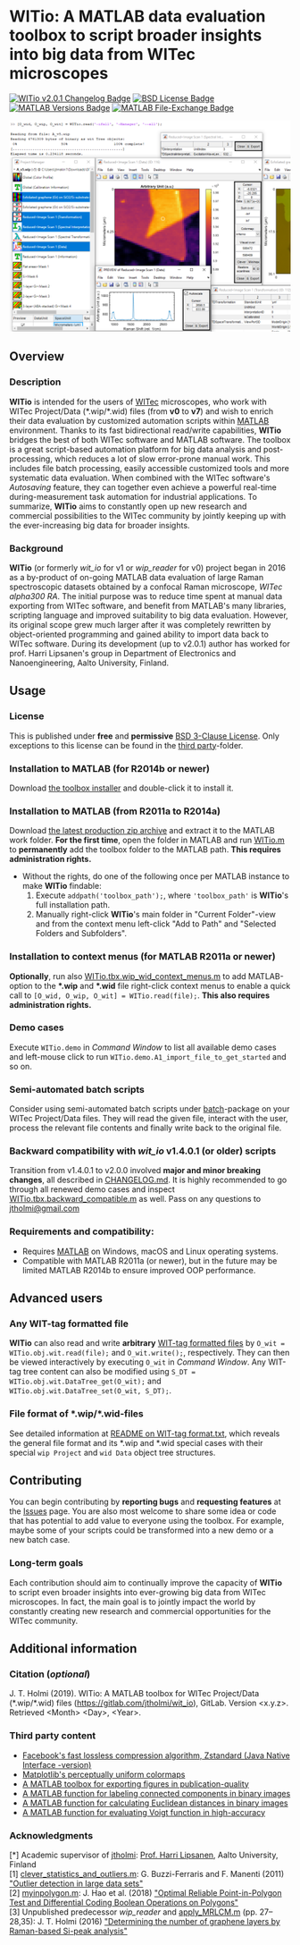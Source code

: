 # **WITio**: A MATLAB data evaluation toolbox to script broader insights into big data from WITec microscopes

[![WITio v2.0.1 Changelog Badge][changelog-badge]][changelog]
[![BSD License Badge][license-badge]][license]
[![MATLAB Versions Badge][MATLAB-v-badge]][MATLAB]
[![MATLAB File-Exchange Badge][MATLAB-fe-badge]][file-exchange]

[changelog-badge]: https://img.shields.io/badge/changelog-WITio_v2.0.1-0000ff.svg
[license-badge]: https://img.shields.io/badge/license-BSD_3-ff0000.svg
[MATLAB-v-badge]: https://img.shields.io/badge/MATLAB-R2011a_or_newer-ff8000.svg
[MATLAB-fe-badge]: https://img.shields.io/badge/at-File_Exchange-ffff00.svg

![Example image](README.png)



## Overview

### Description
**WITio** is intended for the users of [WITec] microscopes, who work with WITec
Project/Data (\*.wip/\*.wid) files (from **v0** to **v7**) and wish to enrich
their data evaluation by customized automation scripts within [MATLAB] environment.
Thanks to its fast bidirectional read/write capabilities, **WITio** bridges
the best of both WITec software and MATLAB software. The toolbox is a great
script-based automation platform for big data analysis and post-processing,
which reduces a lot of slow error-prone manual work. This includes file batch
processing, easily accessible customized tools and more systematic data evaluation.
When combined with the WITec software's *Autosaving* feature, they can together
even achieve a powerful real-time during-measurement task automation for industrial
applications. To summarize, **WITio** aims to constantly open up new research
and commercial possibilities to the WITec community by jointly keeping up with
the ever-increasing big data for broader insights.

### Background
**WITio** (or formerly *wit_io* for v1 or *wip_reader* for v0) project began
in 2016 as a by-product of on-going MATLAB data evaluation of large Raman
spectroscopic datasets obtained by a confocal Raman microscope, *WITec alpha300 RA*.
The initial purpose was to reduce time spent at manual data exporting from
WITec software, and benefit from MATLAB's many libraries, scripting language
and improved suitability to big data evaluation. However, its original scope
grew much larger after it was completely rewritten by object-oriented programming
and gained ability to import data back to WITec software. During its development
(up to v2.0.1) author has worked for prof. Harri Lipsanen's group in Department
of Electronics and Nanoengineering, Aalto University, Finland.

## Usage

### License
This is published under **free** and **permissive** [BSD 3-Clause License][license].
Only exceptions to this license can be found in the [third party](./third%20party/)-folder.

### Installation to MATLAB (for R2014b or newer)
Download [the toolbox installer](./WITio.mltbx) and double-click it to install it.

### Installation to MATLAB (from R2011a to R2014a)
Download [the latest production zip archive](https://gitlab.com/jtholmi/wit_io/-/archive/production/wit_io-production.zip)
and extract it to the MATLAB work folder. **For the first time**, open the
folder in MATLAB and run [WITio.m](./WITio.m) to **permanently** add the
toolbox folder to the MATLAB path. **This requires administration rights.**
* Without the rights, do one of the following once per MATLAB instance to make **WITio** findable:
    1. Execute `addpath('toolbox_path');`, where `'toolbox_path'` is **WITio**'s 
    full installation path.
    2. Manually right-click **WITio**'s main folder in "Current Folder"-view and 
    from the context menu left-click "Add to Path" and "Selected Folders and Subfolders".

### Installation to context menus (for MATLAB R2011a or newer)
**Optionally**, run also [WITio.tbx.wip_wid_context_menus.m](./+WITio/+tbx/wip_wid_context_menus.m) to add
MATLAB-option to the **\*.wip** and **\*.wid** file right-click context
menus to enable a quick call to `[O_wid, O_wip, O_wit] = WITio.read(file);`.
**This also requires administration rights.**

### Demo cases
Execute `WITio.demo` in *Command Window* to list all available demo cases and
left-mouse click to run `WITio.demo.A1_import_file_to_get_started` and so on.

### Semi-automated batch scripts
Consider using semi-automated batch scripts under [batch](./+WITio/+batch)-package on your
WITec Project/Data files. They will read the given file, interact with the
user, process the relevant file contents and finally write back to the original
file.

### Backward compatibility with *wit_io* v1.4.0.1 (or older) scripts
Transition from v1.4.0.1 to v2.0.0 involved **major and minor breaking changes**,
all described in [CHANGELOG.md][changelog]. It is highly recommended to go through
all renewed demo cases and inspect [WITio.tbx.backward_compatible.m](./+WITio/+tbx/backward_compatible.m) as well. Pass
on any questions to jtholmi@gmail.com

### Requirements and compatibility:
* Requires [MATLAB] on Windows, macOS and Linux operating systems.
* Compatible with MATLAB R2011a (or newer), but in the future may be limited
MATLAB R2014b to ensure improved OOP performance.

## Advanced users

### Any WIT-tag formatted file
**WITio** can also read and write **arbitrary** [WIT-tag formatted files](./+WITio/+doc/README%20on%20WIT-tag%20format.txt)
by `O_wit = WITio.obj.wit.read(file);` and `O_wit.write();`, respectively. They
can then be viewed interactively by executing `O_wit` in *Command Window*. Any WIT-tag
tree content can also be modified using `S_DT = WITio.obj.wit.DataTree_get(O_wit);`
and `WITio.obj.wit.DataTree_set(O_wit, S_DT);`.

### File format of \*.wip/\*.wid-files
See detailed information at [README on WIT-tag format.txt](./+WITio/+doc/README%20on%20WIT-tag%20format.txt),
which reveals the general file format and its \*.wip and \*.wid special cases
with their special `wip Project` and `wid Data` object tree structures.



## Contributing
You can begin contributing by **reporting bugs** and **requesting features**
at the [Issues](https://gitlab.com/jtholmi/wit_io/issues) page. You are also
most welcome to share some idea or code that has potential to add value to
everyone using the toolbox. For example, maybe some of your scripts could be
transformed into a new demo or a new batch case.

### Long-term goals
Each contribution should aim to continually improve the capacity of **WITio**
to script even broader insights into ever-growing big data from WITec microscopes.
In fact, the main goal is to jointly impact the world by constantly creating
new research and commercial opportunities for the WITec community.



## Additional information

### Citation (*optional*)
J. T. Holmi (2019). WITio: A MATLAB toolbox for WITec Project/Data (\*.wip/\*.wid)
files (https://gitlab.com/jtholmi/wit_io), GitLab. Version \<x.y.z\>. Retrieved
\<Month\> \<Day\>, \<Year\>.

### Third party content
* [Facebook's fast lossless compression algorithm, Zstandard (Java Native Interface -version)](https://facebook.github.io/zstd/)
* [Matplotlib's perceptually uniform colormaps](https://bids.github.io/colormap/)
* [A MATLAB toolbox for exporting figures in publication-quality](https://www.mathworks.com/matlabcentral/fileexchange/23629-export_fig)
* [A MATLAB function for labeling connected components in binary images](https://www.mathworks.com/matlabcentral/fileexchange/26946-label-connected-components-in-2-d-array)
* [A MATLAB function for calculating Euclidean distances in binary images](https://www.mathworks.com/matlabcentral/fileexchange/15455-3d-euclidean-distance-transform-for-variable-data-aspect-ratio)
* [A MATLAB function for evaluating Voigt function in high-accuracy](https://www.mathworks.com/matlabcentral/fileexchange/47801-the-voigt-complex-error-function-second-version)

### Acknowledgments
[\*] Academic supervisor of [jtholmi](https://gitlab.com/jtholmi):
[Prof. Harri Lipsanen](https://people.aalto.fi/harri.lipsanen), Aalto University,
Finland  
[1] [clever_statistics_and_outliers.m](./+WITio/+fun/clever_statistics_and_outliers.m):
G. Buzzi-Ferraris and F. Manenti (2011) ["Outlier detection in large data sets"](http://dx.doi.org/10.1016/j.compchemeng.2010.11.004)  
[2] [myinpolygon.m](./+WITio/+fun/+indep/myinpolygon.m): J. Hao et al. (2018)
["Optimal Reliable Point-in-Polygon Test and Differential Coding Boolean Operations on Polygons"](https://doi.org/10.3390/sym10100477)  
[3] Unpublished predecessor *wip_reader* and [apply_MRLCM.m](./+WITio/+fun/+image/apply_MRLCM.m)
(pp. 27&ndash;28,35): J. T. Holmi (2016) ["Determining the number of graphene layers by Raman-based Si-peak analysis"](http://urn.fi/URN:NBN:fi:aalto-201605122027)  

[file-exchange]: https://se.mathworks.com/matlabcentral/fileexchange/70983-wit_io
[changelog]: ./CHANGELOG.md
[license]: ./LICENSE
[WITec]: https://witec.de/
[MATLAB]: https://www.mathworks.com/products/matlab.html
